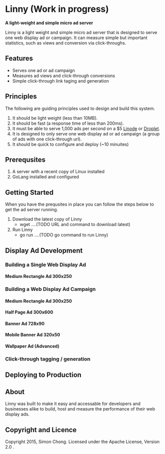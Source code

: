 # Linny (Work in progress)
**A light-weight and simple micro ad server**

Linny is a light weight and simple micro ad server that is designed to serve one web display ad or campaign. It can measure simple but important statistics, such as views and conversion via click-throughs.

## Features

* Serves one ad or ad campaign
* Measures ad views and click-through conversions
* Simple click-through link taging and generation


## Principles

The following are guiding principles used to design and build this system.

1. It should be light weight (less than 10MB). 
2. It should be fast (a response time of less than 200ms).
3. It must be able to serve 1,000 ads per second on a $5 [Linode](http://www.linode.com) or [Droplet](http://www.digitalocean.com).
4. It is designed to only serve one web display ad or ad campaign (a group of ads with one click-through url).
5. It should be quick to configure and deploy (~10 minuites)

## Prerequsites

1. A server with a recent copy of Linux installed
2. GoLang installed and configured

## Getting Started

When you have the prequsites in place you can follow the steps below to get the ad server running.

1. Download the latest copy of Linny 
	- wget ....(TODO URL and command to download latest)
2. Run Linny
	- go run ....(TODO go command to run Linny)

## Display Ad Development

### Building a Single Web Display Ad

#### Medium Rectangle Ad 300x250

### Building a Web Display Ad Campaign

#### Medium Rectangle Ad 300x250
#### Half Page Ad 300x600
#### Banner Ad 728x90
#### Mobile Banner Ad 320x50
#### Wallpaper Ad (Advanced)

### Click-through tagging / generation

## Deploying to Production


## About

Linny was built to make it easy and accessable for developers and businesses alike to build, host and measure the performance of their web display ads.

## Copyright and Licence

Copyright 2015, Simon Chong. Licensed under the Apache License, Version 2.0 .